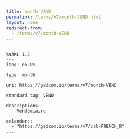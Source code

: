 ```yaml
---
title: month-VEND
permalink: /terms/v7/month-VEND.html
layout: none
redirect-from:
  - /terms/v7/month-VEND
...
```


```

%YAML 1.2
---
lang: en-US

type: month

uri: https://gedcom.io/terms/v7/month-VEND

standard tag: VEND

descriptions:
  - Vendémiaire

calendars:
  - "https://gedcom.io/terms/v7/cal-FRENCH_R"
...

```
